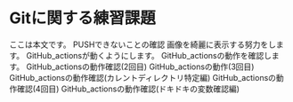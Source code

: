 # Gitに関する練習課題
ここは本文です。
PUSHできないことの確認
画像を綺麗に表示する努力をします。
GitHub_actionsが動くようにします。
GitHub_actionsの動作を確認します。
GitHub_actionsの動作確認(2回目)
GitHub_actionsの動作(3回目)
GitHub_actionsの動作確認(カレントディレクトリ特定編)
GitHub_actionsの動作確認(4回目)
GitHub_actionsの動作確認(ドキドキの変数確認編)
